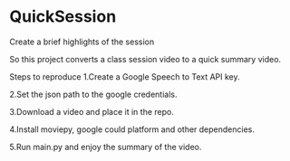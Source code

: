 # QuickSession
Create a brief highlights of the session

So this project converts a class session video to a quick summary video.

Steps to reproduce
1.Create a Google Speech to Text API key.

2.Set the json path to the google credentials.

3.Download a video and place it in the repo.

4.Install moviepy, google could platform and other dependencies.

5.Run main.py and enjoy the summary of the video.
